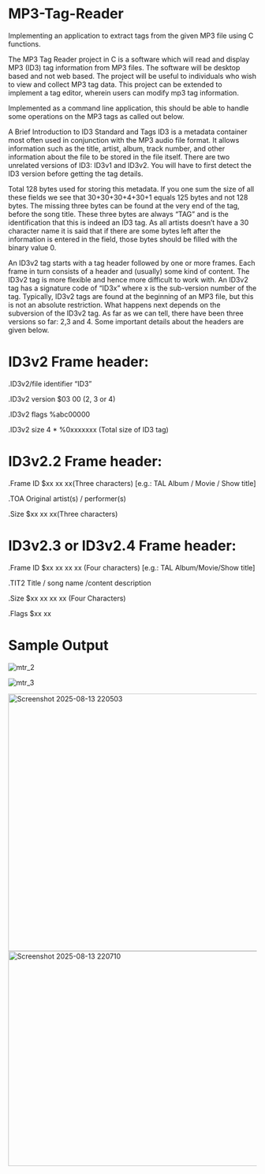 # MP3-Tag-Reader
Implementing an application to extract tags from the given MP3 file using C functions.

The MP3 Tag Reader project in C is a software which will read and display MP3 (ID3) tag information from MP3 files. The software will be desktop based and not web based. The project will be useful to individuals who wish to view and collect MP3 tag data. This project can be extended to implement a tag editor, wherein users can modify mp3 tag information.

Implemented as a command line application, this should be able to handle some operations on the MP3 tags as called out below. 

A Brief Introduction to ID3 Standard and Tags 
ID3 is a metadata container most often used in conjunction with the MP3 audio file format. It allows information such as the title, artist, album, track number, and other information about the file to be stored in the file itself. There are two unrelated versions of ID3: ID3v1 and ID3v2. You will have to first detect the ID3 version before getting the tag details.

Total 128 bytes used for storing this metadata. If you one sum the size of all these fields we see that 30+30+30+4+30+1 equals 125 bytes and not 128 bytes. The missing three bytes can be found at the very end of the tag, before the song title. These three bytes are always “TAG” and is the identification that this is indeed an ID3 tag. As all artists doesn’t have a 30 character name it is said that if there are some bytes left after the information is entered in the field, those bytes should be filled with the binary value 0.

An ID3v2 tag starts with a tag header followed by one or more frames. Each frame in turn consists of a header and (usually) some kind of content. The ID3v2 tag is more flexible and hence more difficult to work with. An ID3v2 tag has a signature code of “ID3x” where x is the sub-version number of the tag. Typically, ID3v2 tags are found at the beginning of an MP3 file, but this is not an absolute restriction. What happens next depends on the subversion of the ID3v2 tag. As far as we can tell, there have been three versions so far: 2,3 and 4. Some important details about the headers are given below.  

# ID3v2 Frame header: 
 .ID3v2/file identifier “ID3” 
 
 .ID3v2 version $03 00 (2, 3 or 4) 
 
 .ID3v2 flags %abc00000 
 
 .ID3v2 size 4 * %0xxxxxxx (Total size of ID3 tag) 
# ID3v2.2 Frame header:
 .Frame ID $xx xx xx(Three characters) [e.g.: TAL Album / Movie / Show title]
 
 .TOA Original artist(s) / performer(s) 
 
 .Size $xx xx xx(Three characters)
# ID3v2.3 or ID3v2.4 Frame header:
 .Frame ID $xx xx xx xx (Four characters) [e.g.: TAL Album/Movie/Show title]
 
 .TIT2 Title / song name /content description 
 
 .Size $xx xx xx xx (Four Characters)
 
 .Flags $xx xx
# Sample Output



![mtr_2](https://github.com/user-attachments/assets/3874efaa-0645-4ecc-9139-abe85f3426ab)


![mtr_3](https://github.com/user-attachments/assets/10ef0fc0-b300-44a8-9212-0d3c7b80612d)


<img width="1197" height="522" alt="Screenshot 2025-08-13 220503" src="https://github.com/user-attachments/assets/c78867d0-8cde-4301-a327-8bc2472371f1" />

<img width="1390" height="436" alt="Screenshot 2025-08-13 220710" src="https://github.com/user-attachments/assets/6c55408f-819d-47da-bbf1-64e225de7ab2" />

